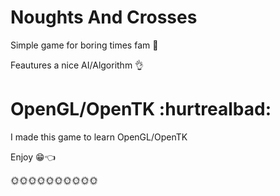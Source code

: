 # Noughts And Crosses
Simple game for boring times fam :full_moon_with_face:

Feautures a nice AI/Algorithm :ok_hand:

# OpenGL/OpenTK :hurtrealbad:
I made this game to learn OpenGL/OpenTK




Enjoy :grin::point_left:

:sun_with_face::sun_with_face::sun_with_face::sun_with_face::sun_with_face::sun_with_face::sun_with_face::sun_with_face::sun_with_face::sun_with_face:

